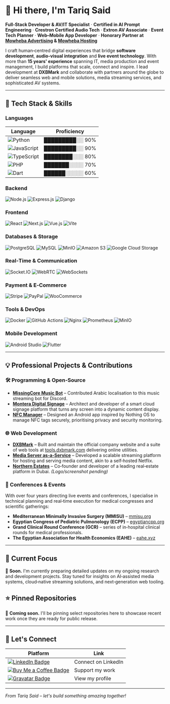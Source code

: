 # 👋 Hi there, I'm **Tariq Said**

**Full‑Stack Developer & AV/IT Specialist** · **Certified in AI Prompt Engineering** · **Crestron Certified Audio Tech** · **Extron AV Associate** · **Event Tech Planner** · **Web–Mobile App Developer** · **Honorary Partner at [Mowheba Advertising](https://www.mwheba.com/) & [Mowheba Hosting](https://mwheba.net/)**

I craft human‑centred digital experiences that bridge **software development**, **audio‑visual integration** and **live event technology**. With more than **15 years' experience** spanning IT, media production and event management, I build platforms that scale, connect and inspire. I lead development at **DXBMark** and collaborate with partners around the globe to deliver seamless web and mobile solutions, media streaming services, and sophisticated AV systems.

---

## 🔧 Tech Stack & Skills

### Languages
| Language | Proficiency |
|---|---|
| ![Python](https://img.shields.io/badge/-Python-3776AB?style=flat&logo=python&logoColor=white) | █████████░░ 90% |
| ![JavaScript](https://img.shields.io/badge/-JavaScript-F7DF1E?style=flat&logo=javascript&logoColor=black) | █████████░░ 90% |
| ![TypeScript](https://img.shields.io/badge/-TypeScript-3178C6?style=flat&logo=typescript&logoColor=white) | ████████░░░ 80% |
| ![PHP](https://img.shields.io/badge/-PHP-777BB4?style=flat&logo=php&logoColor=white) | ███████░░░░ 70% |
| ![Dart](https://img.shields.io/badge/-Dart-0175C2?style=flat&logo=dart&logoColor=white) | ██████░░░░░ 60% |

### Backend
![Node.js](https://img.shields.io/badge/-Node.js-339933?style=flat&logo=node.js&logoColor=white)
![Express.js](https://img.shields.io/badge/-Express.js-000000?style=flat&logo=express&logoColor=white)
![Django](https://img.shields.io/badge/-Django-092E20?style=flat&logo=django&logoColor=white)

### Frontend
![React](https://img.shields.io/badge/-React-61DAFB?style=flat&logo=react&logoColor=black)
![Next.js](https://img.shields.io/badge/-Next.js-000000?style=flat&logo=next.js&logoColor=white)
![Vue.js](https://img.shields.io/badge/-Vue.js-4FC08D?style=flat&logo=vue.js&logoColor=white)
![Vite](https://img.shields.io/badge/-Vite-646CFF?style=flat&logo=vite&logoColor=white)

### Databases & Storage
![PostgreSQL](https://img.shields.io/badge/-PostgreSQL-4169E1?style=flat&logo=postgresql&logoColor=white)
![MySQL](https://img.shields.io/badge/-MySQL-4479A1?style=flat&logo=mysql&logoColor=white)
![MinIO](https://img.shields.io/badge/-MinIO-F54C46?style=flat&logo=minio&logoColor=white)
![Amazon S3](https://img.shields.io/badge/-Amazon%20S3-569A31?style=flat&logo=amazon-aws&logoColor=white)
![Google Cloud Storage](https://img.shields.io/badge/-Google%20Cloud%20Storage-4285F4?style=flat&logo=google-cloud&logoColor=white)

### Real‑Time & Communication
![Socket.IO](https://img.shields.io/badge/-Socket.IO-010101?style=flat&logo=socket.io&logoColor=white)
![WebRTC](https://img.shields.io/badge/-WebRTC-333333?style=flat&logo=webrtc&logoColor=white)
![WebSockets](https://img.shields.io/badge/-WebSockets-35495E?style=flat&logo=websockets&logoColor=white)

### Payment & E‑Commerce
![Stripe](https://img.shields.io/badge/-Stripe-008CDD?style=flat&logo=stripe&logoColor=white)
![PayPal](https://img.shields.io/badge/-PayPal-00457C?style=flat&logo=paypal&logoColor=white)
![WooCommerce](https://img.shields.io/badge/-WooCommerce-96588A?style=flat&logo=woocommerce&logoColor=white)

### Tools & DevOps
![Docker](https://img.shields.io/badge/-Docker-2496ED?style=flat&logo=docker&logoColor=white)
![GitHub Actions](https://img.shields.io/badge/-GitHub%20Actions-2088FF?style=flat&logo=github-actions&logoColor=white)
![Nginx](https://img.shields.io/badge/-Nginx-009639?style=flat&logo=nginx&logoColor=white)
![Prometheus](https://img.shields.io/badge/-Prometheus-E6522C?style=flat&logo=prometheus&logoColor=white)
![MinIO](https://img.shields.io/badge/-MinIO-F54C46?style=flat&logo=minio&logoColor=white)

### Mobile Development
![Android Studio](https://img.shields.io/badge/-Android%20Studio-3DDC84?style=flat&logo=android-studio&logoColor=white)
![Flutter](https://img.shields.io/badge/-Flutter-02569B?style=flat&logo=flutter&logoColor=white)

---

## 💡 Professional Projects & Contributions

### 🛠 Programming & Open‑Source
- **[MissingCore Music Bot](https://github.com/MissingCore-Bot/Music)** – Contributed Arabic localisation to this music streaming bot for Discord.
- **[Montera Digital Signage](https://github.com/tariqsaidofficial/montera-signage)** – Architect and developer of a smart cloud signage platform that turns any screen into a dynamic content display.
- **[NFC Manager](https://github.com/tariqsaidofficial/nfcManager)** – Designed an Android app inspired by Nothing OS to manage NFC tags securely, prioritising privacy and security monitoring.

### 🌐 Web Development
- **[DXBMark](https://dxbmark.com)** – Built and maintain the official company website and a suite of web tools at [tools.dxbmark.com](https://tools.dxbmark.com) delivering online utilities.
- **[Media Server as‑a‑Service](https://media.dxbmark.com)** – Developed a scalable streaming platform for hosting and serving media content, akin to a self‑hosted Netflix.
- **[Northern Estates](https://northernestates.ae)** – Co‑founder and developer of a leading real‑estate platform in Dubai. *(Logo/screenshot pending)*

### 🎤 Conferences & Events
With over four years directing live events and conferences, I specialise in technical planning and real‑time execution for medical congresses and scientific gatherings:
- **Mediterranean Minimally Invasive Surgery (MMISU)** – [mmisu.org](https://mmisu.org)
- **Egyptian Congress of Pediatric Pulmonology (ECPP)** – [egyptiancpp.org](https://egyptiancpp.org/)
- **Grand Clinical Round Conference (GCR)** – series of in‑hospital clinical rounds for medical professionals.
- **The Egyptian Association for Health Economics (EAHE)** – [eahe.xyz](https://eahe.xyz/)

---

## 📌 Current Focus
🚧 **Soon.** I'm currently preparing detailed updates on my ongoing research and development projects. Stay tuned for insights on AI‑assisted media systems, cloud‑native streaming solutions, and next‑generation web tooling.

## ⭐ Pinned Repositories
📌 **Coming soon.** I'll be pinning select repositories here to showcase recent work once they are ready for public release.

---

## 🤝 Let's Connect
| Platform | Link |
|---|---|
| [![LinkedIn Badge](https://img.shields.io/badge/LinkedIn-Connect-blue?style=for-the-badge&logo=linkedin&logoColor=white)](https://www.linkedin.com/in/tariqsaidofficial/) | Connect on LinkedIn |
| [![Buy Me a Coffee Badge](https://img.shields.io/badge/Buy%20me%20a%20coffee-Support-yellow?style=for-the-badge&logo=buymeacoffee&logoColor=black)](https://buymeacoffee.com/tariqsaidofficial) | Support my work |
| [![Gravatar Badge](https://img.shields.io/badge/Gravatar-Profile-8E44AD?style=for-the-badge&logo=gravatar&logoColor=white)](https://gravatar.com/tsaidnet) | View my profile |

---

*From Tariq Said – let's build something amazing together!*

